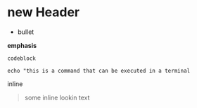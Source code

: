 # new Header


- bullet

**emphasis**


```codeblock```

```echo "this is a command that can be executed in a terminal```

inline
> some inline
> lookin
> text 
